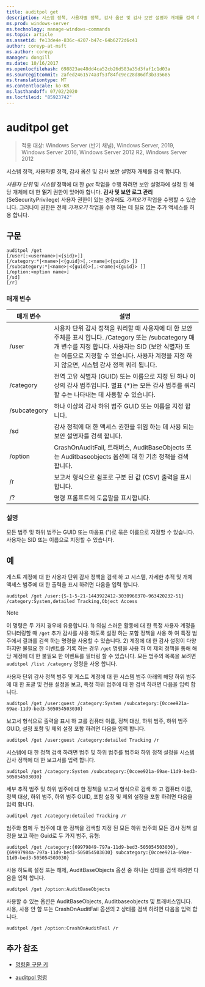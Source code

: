 ```yaml
---
title: auditpol get
description: 시스템 정책, 사용자별 정책, 감사 옵션 및 감사 보안 설명자 개체를 검색 하는 auditpol get 명령에 대 한 참조 문서입니다.
ms.prod: windows-server
ms.technology: manage-windows-commands
ms.topic: article
ms.assetid: fe13de4e-836c-4207-b47c-64b6272d6c41
author: coreyp-at-msft
ms.author: coreyp
manager: dongill
ms.date: 10/16/2017
ms.openlocfilehash: 698823ae48dd4ca52cb26d583a35d3faf1c1d03a
ms.sourcegitcommit: 2afed2461574a3f53f84fc9ec28d86df3b335685
ms.translationtype: MT
ms.contentlocale: ko-KR
ms.lasthandoff: 07/02/2020
ms.locfileid: "85923742"
---
```

# <a name="auditpol-get"></a>auditpol get

> 적용 대상: Windows Server (반기 채널), Windows Server, 2019, Windows Server 2016, Windows Server 2012 R2, Windows Server 2012

시스템 정책, 사용자별 정책, 감사 옵션 및 감사 보안 설명자 개체를 검색 합니다.

*사용자 단위* 및 *시스템* 정책에 대 한 *get* 작업을 수행 하려면 보안 설명자에 설정 된 해당 개체에 대 한 **읽기** 권한이 있어야 합니다. **감사 및 보안 로그 관리** (SeSecurityPrivilege) 사용자 권한이 있는 경우에도 *가져오기* 작업을 수행할 수 있습니다. 그러나이 권한은 전체 *가져오기* 작업을 수행 하는 데 필요 없는 추가 액세스를 허용 합니다.

## <a name="syntax"></a>구문

```
auditpol /get
[/user[:<username>|<{sid}>]]
[/category:*|<name>|<{guid}>[,:<name|<{guid}> ]]
[/subcategory:*|<name>|<{guid}>[,:<name|<{guid}> ]]
[/option:<option name>]
[/sd]
[/r]
```

### <a name="parameters"></a>매개 변수

| 매개 변수 | 설명 |
| --------- | ----------- |
| /user | 사용자 단위 감사 정책을 쿼리할 때 사용자에 대 한 보안 주체를 표시 합니다. /Category 또는 /subcategory 매개 변수를 지정 합니다. 사용자는 SID (보안 식별자) 또는 이름으로 지정할 수 있습니다. 사용자 계정을 지정 하지 않으면, 시스템 감사 정책 쿼리 됩니다. |
| /category | 전역 고유 식별자 (GUID) 또는 이름으로 지정 된 하나 이상의 감사 범주입니다. 별표 (*)는 모든 감사 범주를 쿼리할 수는 나타내는 데 사용할 수 있습니다. |
| /subcategory | 하나 이상의 감사 하위 범주 GUID 또는 이름을 지정 합니다. |
| /sd | 감사 정책에 대 한 액세스 권한을 위임 하는 데 사용 되는 보안 설명자를 검색 합니다. |
| /option | CrashOnAuditFail, 트래버스, AuditBaseObjects 또는 Auditbaseobjects 옵션에 대 한 기존 정책을 검색 합니다. |
| /r | 보고서 형식으로 쉼표로 구분 된 값 (CSV) 출력을 표시합니다. |
| /? | 명령 프롬프트에 도움말을 표시합니다. |

### <a name="remarks"></a>설명

모든 범주 및 하위 범주는 GUID 또는 따옴표 (")로 묶은 이름으로 지정할 수 있습니다. 사용자는 SID 또는 이름으로 지정할 수 있습니다.

## <a name="examples"></a>예

게스트 계정에 대 한 사용자 단위 감사 정책을 검색 하 고 시스템, 자세한 추적 및 개체 액세스 범주에 대 한 출력을 표시 하려면 다음을 입력 합니다.

```
auditpol /get /user:{S-1-5-21-1443922412-3030960370-963420232-51} /category:System,detailed Tracking,Object Access
```

> [!NOTE]
> 이 명령은 두 가지 경우에 유용합니다. 1) 의심 스러운 활동에 대 한 특정 사용자 계정을 모니터링할 때 `/get` 추가 감사를 사용 하도록 설정 하는 포함 정책을 사용 하 여 특정 범주에서 결과를 검색 하는 명령을 사용할 수 있습니다. 2) 계정에 대 한 감사 설정이 다양 하지만 불필요 한 이벤트를 기록 하는 경우 `/get` 명령을 사용 하 여 제외 정책을 통해 해당 계정에 대 한 불필요 한 이벤트를 필터링 할 수 있습니다. 모든 범주의 목록을 보려면 `auditpol /list /category` 명령을 사용 합니다.

사용자 단위 감사 정책 범주 및 게스트 계정에 대 한 시스템 범주 아래의 해당 하위 범주에 대 한 포괄 및 전용 설정을 보고, 특정 하위 범주에 대 한 검색 하려면 다음을 입력 합니다.

```
auditpol /get /user:guest /category:System /subcategory:{0ccee921a-69ae-11d9-bed3-505054503030}
```

보고서 형식으로 출력을 표시 하 고를 컴퓨터 이름, 정책 대상, 하위 범주, 하위 범주 GUID, 설정 포함 및 제외 설정 포함 하려면 다음을 입력 합니다.

```
auditpol /get /user:guest /category:detailed Tracking /r
```

시스템에 대 한 정책 검색 하려면 범주 및 하위 범주를 범주와 하위 정책 설정을 시스템 감사 정책에 대 한 보고서를 입력 합니다.

```
auditpol /get /category:System /subcategory:{0ccee921a-69ae-11d9-bed3-505054503030}
```

세부 추적 범주 및 하위 범주에 대 한 정책을 보고서 형식으로 검색 하 고 컴퓨터 이름, 정책 대상, 하위 범주, 하위 범주 GUID, 포함 설정 및 제외 설정을 포함 하려면 다음을 입력 합니다.

```
auditpol /get /category:detailed Tracking /r
```

범주와 함께 두 범주에 대 한 정책을 검색할 지정 된 모든 하위 범주의 모든 감사 정책 설정을 보고 하는 Guid로 두 가지 범주, 유형:

```
auditpol /get /category:{69979849-797a-11d9-bed3-505054503030},{69997984a-797a-11d9-bed3-505054503030} subcategory:{0ccee921a-69ae-11d9-bed3-505054503030}
```

사용 하도록 설정 또는 해제, AuditBaseObjects 옵션 중 하나는 상태를 검색 하려면 다음을 입력 합니다.

```
auditpol /get /option:AuditBaseObjects
```

사용할 수 있는 옵션은 AuditBaseObjects, Auditbaseobjects 및 트래버스입니다. 사용, 사용 안 함 또는 CrashOnAuditFail 옵션의 2 상태를 검색 하려면 다음을 입력 합니다.

```
auditpol /get /option:CrashOnAuditFail /r
```

## <a name="additional-references"></a>추가 참조

- [명령줄 구문 키](command-line-syntax-key.md)

- [auditpol 명령](auditpol.md)
